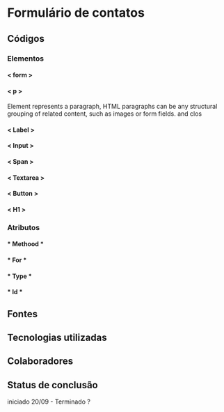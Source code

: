 # Formulário de contatos

## Códigos

### Elementos

#### < form >

#### < p >

Element represents a paragraph, HTML paragraphs can be any structural grouping of related content, such as images or form fields. and clos

#### < Label >

#### < Input >

#### < Span >

#### < Textarea >

#### < Button >

#### < H1 >

### Atributos 

#### * Methood *

#### * For *

#### * Type *

#### * Id *

## Fontes

## Tecnologias utilizadas

## Colaboradores

## Status de conclusão

iniciado 20/09 - Terminado ?
